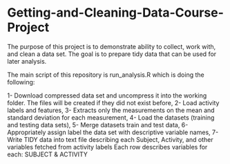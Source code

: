 # Getting-and-Cleaning-Data-Course-Project
The purpose of this project is to demonstrate ability to collect, work with, and clean a data set. The goal is to prepare tidy data that can be used for later analysis.

The main script of this repository is run_analysis.R which is doing the following:

1- Download compressed data set and uncompress it into the working folder. The files will be created if they did not exist before,
2- Load activity labels and features,
3- Extracts only the measurements on the mean and standard deviation for each measurement,
4- Load the datasets (training and testing data sets),
5- Merge datasets train and test data,
6- Appropriately assign label the data set with descriptive variable names,
7- Write TIDY data into text file describing each Subject, Activity, and other variables fetched from activity labels
      Each row describes variables for each: SUBJECT & ACTIVITY
      
